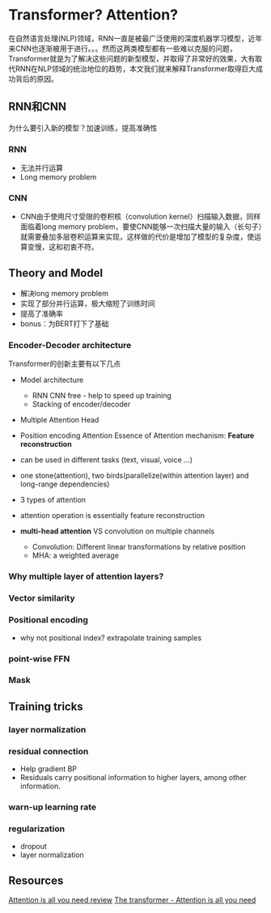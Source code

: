 # Transformer? Attention?
在自然语言处理(NLP)领域，RNN一直是被最广泛使用的深度机器学习模型，近年来CNN也逐渐被用于进行。。。然而这两类模型都有一些难以克服的问题，Transformer就是为了解决这些问题的新型模型，并取得了非常好的效果，大有取代RNN在NLP领域的统治地位的趋势，本文我们就来解释Transformer取得巨大成功背后的原因。

## RNN和CNN
为什么要引入新的模型？加速训练，提高准确性
### RNN
- 无法并行运算
- Long memory problem
### CNN
- CNN由于使用尺寸受限的卷积核（convolution kernel）扫描输入数据，同样面临着long memory problem，要使CNN能够一次扫描大量的输入（长句子）就需要叠加多层卷积运算来实现，这样做的代价是增加了模型的复杂度，使运算变慢，这和初衷不符。

## Theory and Model
- 解决long memory problem
- 实现了部分并行运算，极大缩短了训练时间
- 提高了准确率
- bonus：为BERT打下了基础
### Encoder-Decoder architecture
Transformer的创新主要有以下几点
- Model architecture
	- RNN CNN free - help to speed up training
	- Stacking of encoder/decoder
- Multiple Attention Head
- Position encoding
Attention 
Essence of Attention mechanism: **Feature reconstruction**

- can be used in different tasks (text, visual, voice ...)
- one stone(attention), two birds(parallelize(within attention layer) and long-range dependencies)
- 3 types of attention
- attention operation is essentially feature reconstruction
- **multi-head attention** VS convolution on multiple channels
	- Convolution: Different linear transformations by relative position
	- MHA: a weighted average 
### Why multiple layer of attention layers?
### Vector similarity
### Positional encoding
- why not positional index? extrapolate training samples
### point-wise FFN
### Mask
## Training tricks
### layer normalization
### residual connection
- Help gradient BP
- Residuals carry positional information to higher layers, among other information.
### warn-up learning rate
### regularization
- dropout
- layer normalization

## Resources
[Attention is all you need review]([https://ricardokleinklein.github.io/2017/11/16/Attention-is-all-you-need.html](https://ricardokleinklein.github.io/2017/11/16/Attention-is-all-you-need.html))
[The transformer - Attention is all you need]([https://mchromiak.github.io/articles/2017/Sep/12/Transformer-Attention-is-all-you-need/#.XTEl6ugzZPY](https://mchromiak.github.io/articles/2017/Sep/12/Transformer-Attention-is-all-you-need/#.XTEl6ugzZPY))
<!--stackedit_data:
eyJoaXN0b3J5IjpbLTE3NTU2MTU3NzMsLTM1MDA1Mzc3NywtMT
QwOTA0MDQxMywxMDA1NzkwNDU5LC0xMjI0OTg2OTY4LDEwNzM2
MDgwMzksLTE0ODI1NDMyNTQsMTQxMDI4MjEzNiwtNDU5MzMxMj
U4LC01Njc2NzUzNTgsNjU4OTk5NzQ0LC0xODY5MTc4MjYsMTM2
OTYzOTg0NCwtMTExNDg0MTI5MiwyMTI1NjQzNjUwLC0xNDYzMT
UzNDM3LC0yMDA3MzUzNzQ1LC0yMjc1NDExMjksLTEzMTU5MTUw
NSwxMjE5MDIzMDIxXX0=
-->